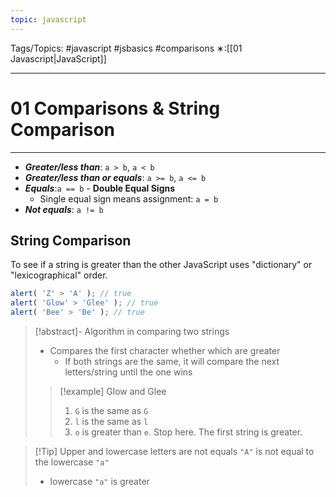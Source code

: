 ```yaml
---
topic: javascript
---
```

Tags/Topics: #javascript #jsbasics #comparisons
∗:[[01 Javascript|JavaScript]] 

---
# 01 Comparisons & String Comparison

--- 
- ___Greater/less than___: `a > b`, `a < b`
- ___Greater/less than or equals___: `a >= b`, `a <= b`
- ___Equals___:`a == b` - __Double Equal Signs__
	- Single equal sign means assignment: `a = b`
- ___Not equals___: `a != b`

## String Comparison
To see if a string is greater than the other
JavaScript uses "dictionary" or "lexicographical" order.

```javascript
alert( 'Z' > 'A' ); // true
alert( 'Glow' > 'Glee' ); // true
alert( 'Bee' > 'Be' ); // true
```

>[!abstract]- Algorithm in comparing two strings
>- Compares the first character whether which are greater
>	- If both strings are the same, it will compare the next letters/string until the one wins
>>[!example] Glow and Glee
>>1. `G` is the same as `G`
>>2. `l` is the same as `l`
>>3. `o` is greater than `e`. Stop here. The first string is greater.

>[!Tip] Upper and lowercase letters are not equals
>`"A"` is not equal to the lowercase `"a"`
>- lowercase `"a"` is greater



